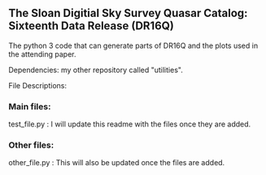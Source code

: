 ## The Sloan Digitial Sky Survey Quasar Catalog: Sixteenth Data Release (DR16Q)
The python 3 code that can generate parts of DR16Q and the plots used in the attending paper.

Dependencies: my other repository called "utilities".

File Descriptions:

### Main files:
test_file.py : I will update this readme with the files once they are added.

### Other files:
other_file.py : This will also be updated once the files are added.
